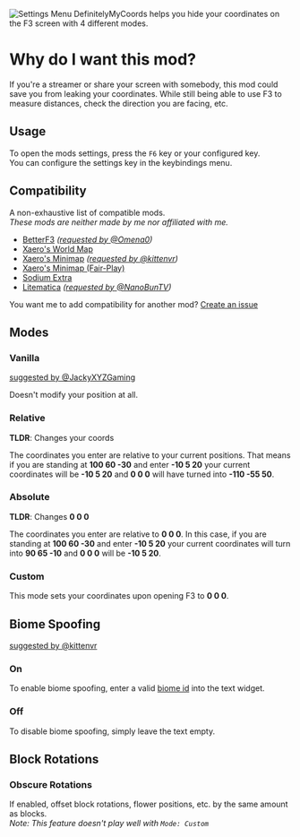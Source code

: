 ![Settings Menu](https://cdn.modrinth.com/data/M4Fyp5vW/images/17028ecc7d8a75f284d50cbaf7ee1ce5f6d22273.png)
DefinitelyMyCoords helps you hide your coordinates on the F3 screen with 4 different modes.

# Why do I want this mod?

If you're a streamer or share your screen with somebody,
this mod could save you from leaking your coordinates.
While still being able to use F3 to measure distances,
check the direction you are facing, etc.

## Usage

To open the mods settings, press the `F6` key or your configured key.  
You can configure the settings key in the keybindings menu.

## Compatibility

A non-exhaustive list of compatible mods.  
*These mods are neither made by me nor affiliated with me.*

- [BetterF3](https://modrinth.com/mod/betterf3) *([requested by @Omena0](https://github.com/agent-LuluDodo/DefinitelyMyCoords/issues/1))*
- [Xaero's World Map](https://modrinth.com/mod/xaeros-world-map)
- [Xaero's Minimap](https://modrinth.com/mod/xaeros-minimap) *([requested by @kittenvr](https://github.com/agent-LuluDodo/DefinitelyMyCoords/issues/3))*
- [Xaero's Minimap (Fair-Play)](https://modrinth.com/mod/xaeros-minimap-fair)
- [Sodium Extra](https://modrinth.com/mod/sodium-extra)
- [Litematica](https://modrinth.com/mod/litematica) *([requested by @NanoBunTV](https://github.com/agent-LuluDodo/DefinitelyMyCoords/issues/12))*

You want me to add compatibility for another mod? [Create an issue](https://github.com/agent-LuluDodo/DefinitelyMyCoords/issues/new?template=compatibility_request.yml)

## Modes

### Vanilla
[suggested by @JackyXYZGaming](https://github.com/agent-LuluDodo/DefinitelyMyCoords/issues/9)

Doesn't modify your position at all.

### Relative

**TLDR**: Changes your coords

The coordinates you enter are relative to your current positions. That means if you are standing at **100 60 -30** and enter **-10 5 20** your current coordinates will be **-10 5 20** and **0 0 0** will have turned into **-110 -55 50**.

### Absolute

**TLDR**: Changes **0 0 0**

The coordinates you enter are relative to **0 0 0**. In this case, if you are standing at **100 60 -30** and enter **-10 5 20** your current coordinates will turn into **90 65 -10** and **0 0 0** will be **-10 5 20**.

### Custom

This mode sets your coordinates upon opening F3 to **0 0 0**.

## Biome Spoofing
[suggested by @kittenvr](https://github.com/agent-LuluDodo/DefinitelyMyCoords/issues/5)

### On

To enable biome spoofing, enter a valid [biome id](https://minecraft.wiki/w/Biome#Biome_IDs) into the text widget.

### Off

To disable biome spoofing, simply leave the text empty.

## Block Rotations

### Obscure Rotations

If enabled, offset block rotations, flower positions, etc. by the same amount as blocks.<br>
*Note: This feature doesn't play well with `Mode: Custom`*